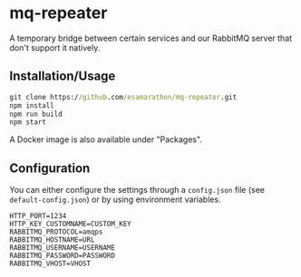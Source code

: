 # mq-repeater

A temporary bridge between certain services and our RabbitMQ server that don't support it natively.

## Installation/Usage

```cmd
git clone https://github.com/esamarathon/mq-repeater.git
npm install
npm run build
npm start
```

A Docker image is also available under "Packages".

## Configuration

You can either configure the settings through a `config.json` file (see `default-config.json`) or by using environment variables.

```
HTTP_PORT=1234
HTTP_KEY_CUSTOMNAME=CUSTOM_KEY
RABBITMQ_PROTOCOL=amqps
RABBITMQ_HOSTNAME=URL
RABBITMQ_USERNAME=USERNAME
RABBITMQ_PASSWORD=PASSWORD
RABBITMQ_VHOST=VHOST
```
